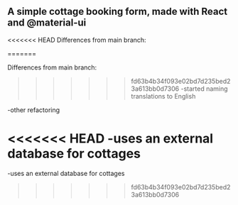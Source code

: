 ## A simple cottage booking form, made with React and @material-ui
<<<<<<< HEAD
Differences from main branch:

=======

Differences from main branch:

>>>>>>> fd63b4b34f093e02bd7d235bed23a613bb0d7306
-started naming translations to English

-other refactoring

<<<<<<< HEAD
-uses an external database for cottages
=======
-uses an external database for cottages
>>>>>>> fd63b4b34f093e02bd7d235bed23a613bb0d7306
